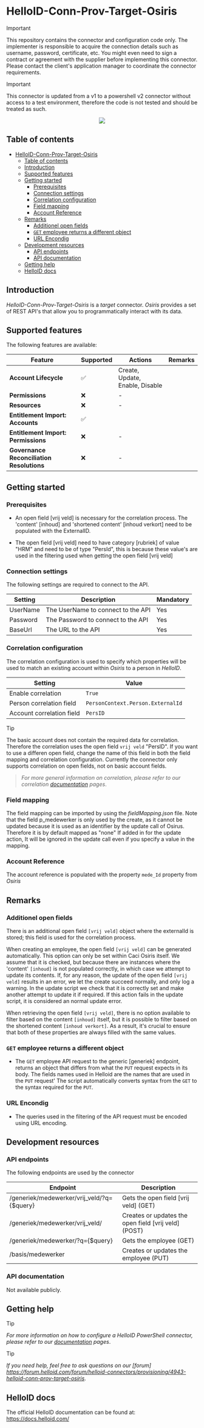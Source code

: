 # HelloID-Conn-Prov-Target-Osiris

> [!IMPORTANT]
> This repository contains the connector and configuration code only. The implementer is responsible to acquire the connection details such as username, password, certificate, etc. You might even need to sign a contract or agreement with the supplier before implementing this connector. Please contact the client's application manager to coordinate the connector requirements.
>
 
> [!IMPORTANT]
> This connector is updated from a v1 to a powershell v2 connector without access to a test environment, therefore the code is not tested and should be treated as such.

<p align="center">
  <img src="assets/logo.png">
</p>

## Table of contents

- [HelloID-Conn-Prov-Target-Osiris](#helloid-conn-prov-target-osiris)
  - [Table of contents](#table-of-contents)
  - [Introduction](#introduction)
  - [Supported  features](#supported--features)
  - [Getting started](#getting-started)
    - [Prerequisites](#prerequisites)
    - [Connection settings](#connection-settings)
    - [Correlation configuration](#correlation-configuration)
    - [Field mapping](#field-mapping)
    - [Account Reference](#account-reference)
  - [Remarks](#remarks)
    - [Additionel open fields](#additionel-open-fields)
    - [`GET` employee returns a different object](#get-employee-returns-a-different-object)
    - [URL Encondig](#url-encondig)
  - [Development resources](#development-resources)
    - [API endpoints](#api-endpoints)
    - [API documentation](#api-documentation)
  - [Getting help](#getting-help)
  - [HelloID docs](#helloid-docs)

## Introduction

_HelloID-Conn-Prov-Target-Osiris_ is a _target_ connector. _Osiris_ provides a set of REST API's that allow you to programmatically interact with its data.

## Supported  features

The following features are available:

| Feature                                   | Supported | Actions                         | Remarks |
| ----------------------------------------- | --------- | ------------------------------- | ------- |
| **Account Lifecycle**                     | ✅         | Create, Update, Enable, Disable |         |
| **Permissions**                           | ❌         | -                               |         |
| **Resources**                             | ❌         | -                               |         |
| **Entitlement Import: Accounts**          | ✅         |                                 |         |
| **Entitlement Import: Permissions**       | ❌         | -                               |         |
| **Governance Reconciliation Resolutions** | ❌         | -                               |         |

## Getting started

### Prerequisites

- An open field [vrij veld] is necessary for the correlation process. The 'content' [inhoud] and 'shortened content' [inhoud verkort] need to be populated with the ExternalID.

- The open field [vrij veld] need to have category [rubriek] of value "HRM" and need to be of type "PersId", this is because these value's are used in the filtering used when getting the open field [vrij veld]

### Connection settings

The following settings are required to connect to the API.

| Setting  | Description                        | Mandatory |
| -------- | ---------------------------------- | --------- |
| UserName | The UserName to connect to the API | Yes       |
| Password | The Password to connect to the API | Yes       |
| BaseUrl  | The URL to the API                 | Yes       |

### Correlation configuration

The correlation configuration is used to specify which properties will be used to match an existing account within _Osiris_ to a person in _HelloID_.

| Setting                   | Value                             |
| ------------------------- | --------------------------------- |
| Enable correlation        | `True`                            |
| Person correlation field  | `PersonContext.Person.ExternalId` |
| Account correlation field | `PersID`                          |

> [!TIP]
> The basic account does not contain the required data for correlation. Therefore the correlation uses the open field `vrij veld` "PersID". If you want to use a differen open field, change the name of this field in both the field mapping and correlation configuration.
Currently the connector only supports  correlation on open fields, not on basic account fields.

> _For more general information on correlation, please refer to our correlation [documentation](https://docs.helloid.com/en/provisioning/target-systems/powershell-v2-target-systems/correlation.html) pages_.

### Field mapping

The field mapping can be imported by using the _fieldMapping.json_ file.
Note that the field p_medewerker is only used by the create, as it cannot be updated because it is used as an identifier by the update call of Osirus. Therefore it is by default mapped as "none" If added in for the update action, It will be ignored in the update call even if you specify a value in the mapping.

### Account Reference

The account reference is populated with the property `mede_Id` property from _Osiris_

## Remarks

### Additionel open fields
There is an additional open field `[vrij veld]` object where the externalId is stored; this field is used for the correlation process.

When creating an employee, the open field `[vrij veld]` can be generated automatically. This option can only be set within Caci Osiris itself. We assume that it is checked, but because there are instances where the 'content' `[inhoud]` is not populated correctly, in which case we attempt to update its contents. If, for any reason, the update of the open field `[vrij veld]` results in an error, we let the create succeed normally, and only log a warning. In the update script we check that it is correctly set and make another attempt to update it if required.
If this action fails in the update script, it is considered an normal update error.   

When retrieving the open field `[vrij veld]`, there is no option available to filter based on the content `[inhoud]` itself, but it is possible to filter based on the shortened content `[inhoud verkort]`. As a result, it's crucial to ensure that both of these properties are always filled with the same values.

### `GET` employee returns a different object
- The `GET` employee API request to the generic [generiek] endpoint, returns an object that differs from what the `PUT` request expects in its body. The fields names used in Helloid are the names that are used in the `PUT` request' The script automatically converts syntax  from the `GET` to the syntax required for the `PUT`.

### URL Encondig
- The queries used in the filtering of the API request must be encoded using URL encoding.

## Development resources

### API endpoints

The following endpoints are used by the connector

| Endpoint                                   | Description                                          |
| ------------------------------------------ | ---------------------------------------------------- |
| /generiek/medewerker/vrij_veld/?q={$query} | Gets the open field [vrij veld] (GET)                |
| /generiek/medewerker/vrij_veld/            | Creates or updates the open field [vrij veld] (POST) |
| /generiek/medewerker/?q={$query}           | Gets the employee (GET)                              |
| /basis/medewerker                          | Creates or updates the employee (PUT)                |

### API documentation

Not available publicly.

## Getting help

> [!TIP]
> _For more information on how to configure a HelloID PowerShell connector, please refer to our [documentation](https://docs.helloid.com/en/provisioning/target-systems/powershell-v2-target-systems.html) pages_.

> [!TIP]
>  _If you need help, feel free to ask questions on our [forum] https://forum.helloid.com/forum/helloid-connectors/provisioning/4943-helloid-conn-prov-target-osiris_.

## HelloID docs

The official HelloID documentation can be found at: https://docs.helloid.com/

